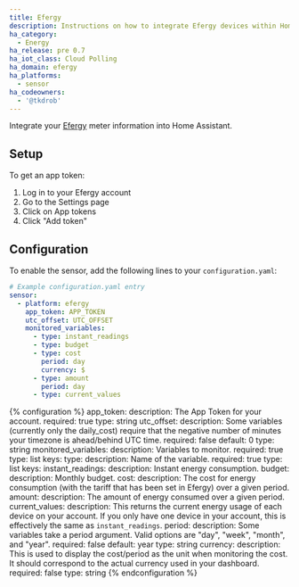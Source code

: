 ```yaml
---
title: Efergy
description: Instructions on how to integrate Efergy devices within Home Assistant.
ha_category:
  - Energy
ha_release: pre 0.7
ha_iot_class: Cloud Polling
ha_domain: efergy
ha_platforms:
  - sensor
ha_codeowners:
  - '@tkdrob'
---
```


Integrate your [Efergy](https://efergy.com) meter information into Home Assistant.

## Setup

To get an app token:

1. Log in to your Efergy account
2. Go to the Settings page
3. Click on App tokens
4. Click "Add token"

## Configuration

To enable the sensor, add the following lines to your `configuration.yaml`:

```yaml
# Example configuration.yaml entry
sensor:
  - platform: efergy
    app_token: APP_TOKEN
    utc_offset: UTC_OFFSET
    monitored_variables:
      - type: instant_readings
      - type: budget
      - type: cost
        period: day
        currency: $
      - type: amount
        period: day
      - type: current_values
```

{% configuration %}
app_token:
  description: The App Token for your account.
  required: true
  type: string
utc_offset:
  description: Some variables (currently only the daily_cost) require that the negative number of minutes your timezone is ahead/behind UTC time.
  required: false
  default: 0
  type: string
monitored_variables:
  description: Variables to monitor.
  required: true
  type: list
  keys:
    type:
      description: Name of the variable.
      required: true
      type: list
      keys:
        instant_readings:
          description: Instant energy consumption.
        budget:
          description: Monthly budget.
        cost:
          description: The cost for energy consumption (with the tariff that has been set in Efergy) over a given period.
        amount:
          description: The amount of energy consumed over a given period.
        current_values:
          description: This returns the current energy usage of each device on your account. If you only have one device in your account, this is effectively the same as `instant_readings`.
    period:
      description: Some variables take a period argument. Valid options are "day", "week", "month", and "year".
      required: false
      default: year
      type: string
    currency:
      description: This is used to display the cost/period as the unit when monitoring the cost. It should correspond to the actual currency used in your dashboard.
      required: false
      type: string
{% endconfiguration %}
